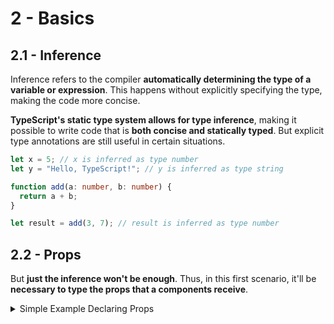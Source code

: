 # 2 - Basics

## 2.1 - Inference

Inference refers to the compiler **automatically determining the type of a variable or expression**. This happens without explicitly specifying the type, making the code more concise.

**TypeScript's static type system allows for type inference**, making it possible to write code that is **both concise and statically typed**. But explicit type annotations are still useful in certain situations.

```ts
let x = 5; // x is inferred as type number
let y = "Hello, TypeScript!"; // y is inferred as type string

function add(a: number, b: number) {
  return a + b;
}

let result = add(3, 7); // result is inferred as type number
```

## 2.2 - Props

But **just the inference won't be enough**. Thus, in this first scenario, it'll be **necessary to type the props that a components receive**.

<details>
<summary>Simple Example Declaring Props</summary>

```ts
//App.tsx
return (
  <>
    <p>Total: {total}</p>
    <Button onClick={increment} size="1.5rem">
      Increment
    </Button>
  </>
);
```

```ts
//Button.tsx
import React from "react";

type ButtonProps = {
  size?: string;
  children: React.ReactNode;
  onClick?: () => void;
};

const Button = (props: ButtonProps) => {
  return (
    <button onClick={props.onClick} style={{ fontSize: props.size }}>
      Increment
    </button>
  );
};

export default Button;
```

</details>
